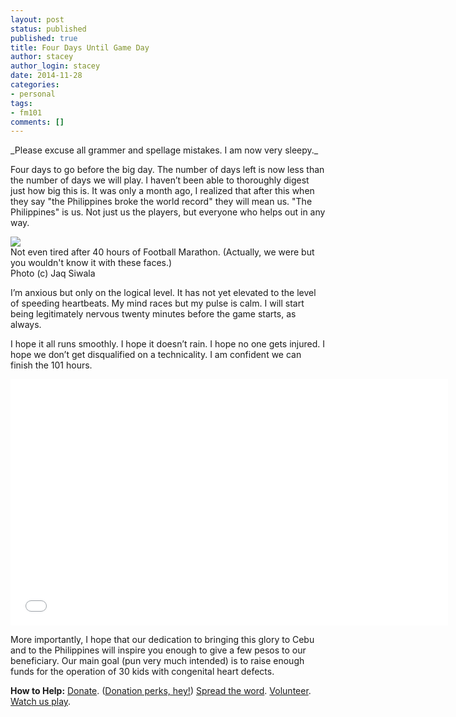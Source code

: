 ```yaml
--- 
layout: post
status: published
published: true
title: Four Days Until Game Day
author: stacey
author_login: stacey
date: 2014-11-28
categories: 
- personal
tags:
- fm101
comments: []
--- 
```


<p class="text-center text-muted">
_Please excuse all grammer and spellage mistakes. I am now very sleepy._
</p>

Four days to go before the big day. The number of days left is now less than the
number of days we will play. I haven’t been able to thoroughly
digest just how big this is. It was only a month ago, I realized that after
this when they say "the Philippines broke the world record" they will
mean us. "The Philippines" is us. Not just us the players, but everyone
who helps out in any way.

<p class='text-center text-muted'>
  <a
href="https://www.flickr.com/photos/heystaceeeyyy/15872783946/player/" target="_blank">
    <img
src="https://farm8.staticflickr.com/7506/15872783946_61074d3119_b.jpg"
/>
  </a>
  <br/>
  Not even tired after 40 hours of Football Marathon. (Actually, we were
but you wouldn't know it with these faces.)<br/>
  Photo (c) Jaq Siwala
</p>

I’m anxious but only on the logical level. It has not yet elevated to
the level of speeding heartbeats. My mind races but my pulse is calm. I
will start being legitimately nervous twenty minutes before the game
starts, as always.

I hope it all runs smoothly. I hope it doesn’t rain. I hope no one gets
injured. I hope we don’t get disqualified on a technicality. I am
confident we can finish the 101 hours.

<div class='text-center'>
<iframe width="700" height="394"
src="//www.youtube.com/embed/AqAiNGtu16A" frameborder="0"
allowfullscreen></iframe>
</div>

More importantly, I hope that our dedication to bringing this glory to
Cebu and to the Philippines will inspire you enough to give a few pesos
to our beneficiary. Our main goal (pun very much intended) is to raise
enough funds for the operation of 30 kids with congenital heart defects.

**How to Help:** [Donate][donation]. ([Donation perks, hey!][donation-perks]) [Spread the word][spread]. [Volunteer][volunteer]. [Watch us
play][watch].

[donation]: https://docs.google.com/forms/d/1AXuXg6L_QyXAzBbLQvLLbpLOlF2yFJYJSws_Sm7FrJg/viewform?embedded=true
[donation-perks]: https://www.facebook.com/kickforlifeFM101/posts/307140139488023
[spread]: https://www.facebook.com/kickforlifeFM101
[volunteer]: https://docs.google.com/forms/d/19B8By2i1_up1-Ys8Mae6gzYz7GyNRiXGxy3wM1y5ZZI/viewform
[watch]: https://docs.google.com/forms/d/1AXuXg6L_QyXAzBbLQvLLbpLOlF2yFJYJSws_Sm7FrJg/viewform?embedded=true

